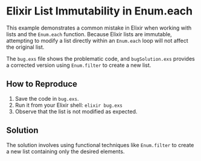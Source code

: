 # Elixir List Immutability in Enum.each

This example demonstrates a common mistake in Elixir when working with lists and the `Enum.each` function.  Because Elixir lists are immutable, attempting to modify a list directly within an `Enum.each` loop will not affect the original list.

The `bug.exs` file shows the problematic code, and `bugSolution.exs` provides a corrected version using `Enum.filter` to create a new list.

## How to Reproduce

1.  Save the code in `bug.exs`.
2.  Run it from your Elixir shell: `elixir bug.exs`
3.  Observe that the list is not modified as expected.

## Solution

The solution involves using functional techniques like `Enum.filter` to create a new list containing only the desired elements.